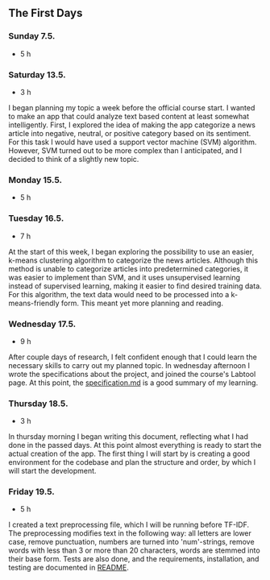 ## The First Days

### Sunday 7.5.
- 5 h

### Saturday 13.5.
- 3 h

I began planning my topic a week before the official course start. I wanted to make an app that could analyze text based content at least somewhat intelligently. First, I explored the idea of making the app categorize a news article into negative, neutral, or positive category based on its sentiment. For this task I would have used a support vector machine (SVM) algorithm. However, SVM turned out to be more complex than I anticipated, and I decided to think of a slightly new topic.

### Monday 15.5.
- 5 h

### Tuesday 16.5.
- 7 h

At the start of this week, I began exploring the possibility to use an easier, k-means clustering algorithm to categorize the news articles. Although this method is unable to categorize articles into predetermined categories, it was easier to implement than SVM, and it uses unsupervised learning instead of supervised learning, making it easier to find desired training data. For this algorithm, the text data would need to be processed into a k-means-friendly form. This meant yet more planning and reading.

### Wednesday 17.5.
- 9 h

After couple days of research, I felt confident enough that I could learn the necessary skills to carry out my planned topic. In wednesday afternoon I wrote the specifications about the project, and joined the course's Labtool page. At this point, the [specification.md](specification.md) is a good summary of my learning.

### Thursday 18.5.
- 3 h

In thursday morning I began writing this document, reflecting what I had done in the passed days. At this point almost everything is ready to start the actual creation of the app. The first thing I will start by is creating a good environment for the codebase and plan the structure and order, by which I will start the development.

### Friday 19.5.
- 5 h

I created a text preprocessing file, which I will be running before TF-IDF. The preprocessing modifies text in the following way: all letters are lower case, remove punctuation, numbers are turned into 'num'-strings, remove words with less than 3 or more than 20 characters, words are stemmed into their base form. Tests are also done, and the requirements, installation, and testing are documented in [README](../README.md).